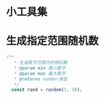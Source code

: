 # 小工具集

# 生成指定范围随机数
```js
/**
   * 生成数字范围内的随机数
   * @param min 最小数字
   * @param max 最大数字
   * @returns number类型
   */
  const rand = random(1, 10);
```